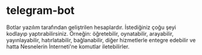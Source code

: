 # telegram-bot
Botlar yazılım tarafından geliştrilen hesaplardır. İstediğiniz çoğu şeyi kodlayıp yaptırabilirsiniz. 
Örneğin: öğretebilir, oynatabilir, arayabilir, yayınlayabilir, hatırlatabilir, bağlanabilir, diğer hizmetlerle entegre edebilir ve hatta Nesnelerin İnterneti'ne komutlar iletebilirler.
